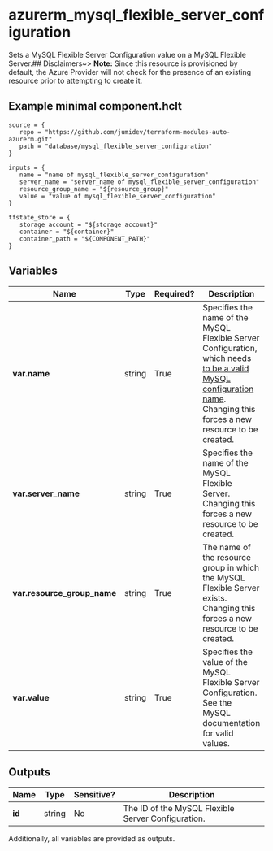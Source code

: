 # azurerm_mysql_flexible_server_configuration

Sets a MySQL Flexible Server Configuration value on a MySQL Flexible Server.## Disclaimers~> **Note:** Since this resource is provisioned by default, the Azure Provider will not check for the presence of an existing resource prior to attempting to create it.

## Example minimal component.hclt

```hcl
source = {
   repo = "https://github.com/jumidev/terraform-modules-auto-azurerm.git" 
   path = "database/mysql_flexible_server_configuration" 
}

inputs = {
   name = "name of mysql_flexible_server_configuration" 
   server_name = "server_name of mysql_flexible_server_configuration" 
   resource_group_name = "${resource_group}" 
   value = "value of mysql_flexible_server_configuration" 
}

tfstate_store = {
   storage_account = "${storage_account}" 
   container = "${container}" 
   container_path = "${COMPONENT_PATH}" 
}

```

## Variables

| Name | Type | Required? |  Description |
| ---- | ---- | --------- |  ----------- |
| **var.name** | string | True | Specifies the name of the MySQL Flexible Server Configuration, which needs [to be a valid MySQL configuration name](https://dev.mysql.com/doc/refman/5.7/en/server-configuration.html). Changing this forces a new resource to be created. | 
| **var.server_name** | string | True | Specifies the name of the MySQL Flexible Server. Changing this forces a new resource to be created. | 
| **var.resource_group_name** | string | True | The name of the resource group in which the MySQL Flexible Server exists. Changing this forces a new resource to be created. | 
| **var.value** | string | True | Specifies the value of the MySQL Flexible Server Configuration. See the MySQL documentation for valid values. | 



## Outputs

| Name | Type | Sensitive? | Description |
| ---- | ---- | --------- | --------- |
| **id** | string | No  | The ID of the MySQL Flexible Server Configuration. | 

Additionally, all variables are provided as outputs.
